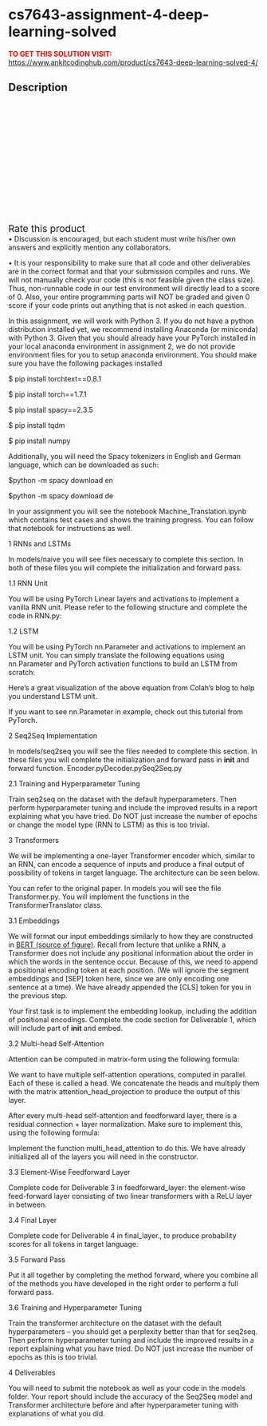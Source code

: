 # cs7643-assignment-4-deep-learning-solved



**<span style='color:red'>TO GET THIS SOLUTION VISIT:</span>** https://www.ankitcodinghub.com/product/cs7643-deep-learning-solved-4/

<h2>Description</h2>



<div class="kk-star-ratings kksr-auto kksr-align-center kksr-valign-top" data-payload="{&quot;align&quot;:&quot;center&quot;,&quot;id&quot;:&quot;105504&quot;,&quot;slug&quot;:&quot;default&quot;,&quot;valign&quot;:&quot;top&quot;,&quot;ignore&quot;:&quot;&quot;,&quot;reference&quot;:&quot;auto&quot;,&quot;class&quot;:&quot;&quot;,&quot;count&quot;:&quot;0&quot;,&quot;legendonly&quot;:&quot;&quot;,&quot;readonly&quot;:&quot;&quot;,&quot;score&quot;:&quot;0&quot;,&quot;starsonly&quot;:&quot;&quot;,&quot;best&quot;:&quot;5&quot;,&quot;gap&quot;:&quot;4&quot;,&quot;greet&quot;:&quot;Rate this product&quot;,&quot;legend&quot;:&quot;0\/5 - (0 votes)&quot;,&quot;size&quot;:&quot;24&quot;,&quot;title&quot;:&quot;CS7643: Assignment 4 Deep Learning Solved&quot;,&quot;width&quot;:&quot;0&quot;,&quot;_legend&quot;:&quot;{score}\/{best} - ({count} {votes})&quot;,&quot;font_factor&quot;:&quot;1.25&quot;}">
            
<div class="kksr-stars">
    
<div class="kksr-stars-inactive">
            <div class="kksr-star" data-star="1" style="padding-right: 4px">
            

<div class="kksr-icon" style="width: 24px; height: 24px;"></div>
        </div>
            <div class="kksr-star" data-star="2" style="padding-right: 4px">
            

<div class="kksr-icon" style="width: 24px; height: 24px;"></div>
        </div>
            <div class="kksr-star" data-star="3" style="padding-right: 4px">
            

<div class="kksr-icon" style="width: 24px; height: 24px;"></div>
        </div>
            <div class="kksr-star" data-star="4" style="padding-right: 4px">
            

<div class="kksr-icon" style="width: 24px; height: 24px;"></div>
        </div>
            <div class="kksr-star" data-star="5" style="padding-right: 4px">
            

<div class="kksr-icon" style="width: 24px; height: 24px;"></div>
        </div>
    </div>
    
<div class="kksr-stars-active" style="width: 0px;">
            <div class="kksr-star" style="padding-right: 4px">
            

<div class="kksr-icon" style="width: 24px; height: 24px;"></div>
        </div>
            <div class="kksr-star" style="padding-right: 4px">
            

<div class="kksr-icon" style="width: 24px; height: 24px;"></div>
        </div>
            <div class="kksr-star" style="padding-right: 4px">
            

<div class="kksr-icon" style="width: 24px; height: 24px;"></div>
        </div>
            <div class="kksr-star" style="padding-right: 4px">
            

<div class="kksr-icon" style="width: 24px; height: 24px;"></div>
        </div>
            <div class="kksr-star" style="padding-right: 4px">
            

<div class="kksr-icon" style="width: 24px; height: 24px;"></div>
        </div>
    </div>
</div>
                

<div class="kksr-legend" style="font-size: 19.2px;">
            <span class="kksr-muted">Rate this product</span>
    </div>
    </div>
• Discussion is encouraged, but each student must write his/her own answers and explicitly mention any collaborators.

• It is your responsibility to make sure that all code and other deliverables are in the correct format and that your submission compiles and runs. We will not manually check your code (this is not feasible given the class size). Thus, non-runnable code in our test environment will directly lead to a score of 0. Also, your entire programming parts will NOT be graded and given 0 score if your code prints out anything that is not asked in each question.

In this assignment, we will work with Python 3. If you do not have a python distribution installed yet, we recommend installing Anaconda (or miniconda) with Python 3. Given that you should already have your PyTorch installed in your local anaconda environment in assignment 2, we do not provide environment files for you to setup anaconda environment. You should make sure you have the following packages installed

$ pip install torchtext==0.8.1

$ pip install torch==1.7.1

$ pip install spacy==2.3.5

$ pip install tqdm

$ pip install numpy

Additionally, you will need the Spacy tokenizers in English and German language, which can be downloaded as such:

$python -m spacy download en

$python -m spacy download de

In your assignment you will see the notebook Machine_Translation.ipynb which contains test cases and shows the training progress. You can follow that notebook for instructions as well.

1 RNNs and LSTMs

In models/naive you will see files necessary to complete this section. In both of these files you will complete the initialization and forward pass.

1.1 RNN Unit

You will be using PyTorch Linear layers and activations to implement a vanilla RNN unit. Please refer to the following structure and complete the code in RNN.py:

1.2 LSTM

You will be using PyTorch nn.Parameter and activations to implement an LSTM unit. You can simply translate the following equations using nn.Parameter and PyTorch activation functions to build an LSTM from scratch:

Here’s a great visualization of the above equation from Colah’s blog to help you understand LSTM unit.

If you want to see nn.Parameter in example, check out this tutorial from PyTorch.

2 Seq2Seq Implementation

In models/seq2seq you will see the files needed to complete this section. In these files you will complete the initialization and forward pass in __init__ and forward function. Encoder.pyDecoder.pySeq2Seq.py

2.1 Training and Hyperparameter Tuning

Train seq2seq on the dataset with the default hyperparameters. Then perform hyperparameter tuning and include the improved results in a report explaining what you have tried. Do NOT just increase the number of epochs or change the model type (RNN to LSTM) as this is too trivial.

3 Transformers

We will be implementing a one-layer Transformer encoder which, similar to an RNN, can encode a sequence of inputs and produce a final output of possibility of tokens in target language. The architecture can be seen below.

You can refer to the original paper. In models you will see the file Transformer.py. You will implement the functions in the TransformerTranslator class.

3.1 Embeddings

We will format our input embeddings similarly to how they are constructed in [BERT (source of figure)](https://arxiv.org/pdf/1810.04805.pdf). Recall from lecture that unlike a RNN, a Transformer does not include any positional information about the order in which the words in the sentence occur. Because of this, we need to append a positional encoding token at each position. (We will ignore the segment embeddings and [SEP] token here, since we are only encoding one sentence at a time). We have already appended the [CLS] token for you in the previous step.

Your first task is to implement the embedding lookup, including the addition of positional encodings. Complete the code section for Deliverable 1, which will include part of __init__ and embed.

3.2 Multi-head Self-Attention

Attention can be computed in matrix-form using the following formula:

We want to have multiple self-attention operations, computed in parallel. Each of these is called a head. We concatenate the heads and multiply them with the matrix attention_head_projection to produce the output of this layer.

After every multi-head self-attention and feedforward layer, there is a residual connection + layer normalization. Make sure to implement this, using the following formula:

Implement the function multi_head_attention to do this. We have already initialized all of the layers you will need in the constructor.

3.3 Element-Wise Feedforward Layer

Complete code for Deliverable 3 in feedforward_layer: the element-wise feed-forward layer consisting of two linear transformers with a ReLU layer in between.

3.4 Final Layer

Complete code for Deliverable 4 in final_layer., to produce probability scores for all tokens in target language.

3.5 Forward Pass

Put it all together by completing the method forward, where you combine all of the methods you have developed in the right order to perform a full forward pass.

3.6 Training and Hyperparameter Tuning

Train the transformer architecture on the dataset with the default hyperparameters – you should get a perplexity better than that for seq2seq. Then perform hyperparameter tuning and include the improved results in a report explaining what you have tried. Do NOT just increase the number of epochs as this is too trivial.

4 Deliverables

You will need to submit the notebook as well as your code in the models folder. Your report should include the accuracy of the Seq2Seq model and Transformer architecture before and after hyperparameter tuning with explanations of what you did.

